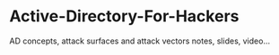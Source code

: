 # Active-Directory-For-Hackers
AD concepts, attack surfaces and attack vectors notes, slides, video...
